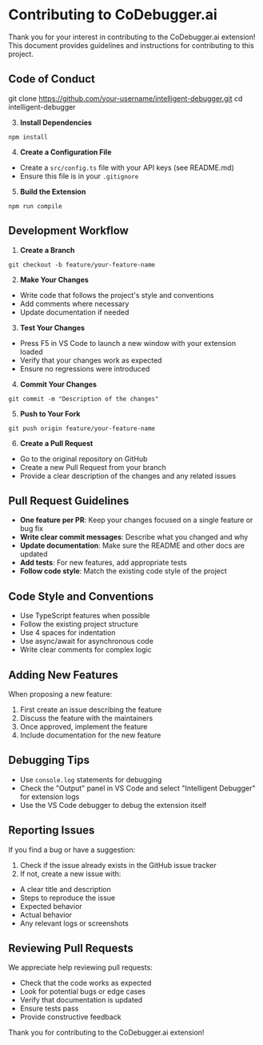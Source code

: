# Contributing to CoDebugger.ai

Thank you for your interest in contributing to the CoDebugger.ai extension! This document provides guidelines and instructions for contributing to this project.

## Code of Conduct

git clone https://github.com/your-username/intelligent-debugger.git cd intelligent-debugger



3. **Install Dependencies**
```
npm install
```

4. **Create a Configuration File**
- Create a `src/config.ts` file with your API keys (see README.md)
- Ensure this file is in your `.gitignore`

5. **Build the Extension**
```
npm run compile
```

## Development Workflow

1. **Create a Branch**
```
git checkout -b feature/your-feature-name
```

2. **Make Your Changes**
- Write code that follows the project's style and conventions
- Add comments where necessary
- Update documentation if needed

3. **Test Your Changes**
- Press F5 in VS Code to launch a new window with your extension loaded
- Verify that your changes work as expected
- Ensure no regressions were introduced

4. **Commit Your Changes**
```
git commit -m "Description of the changes"
```

5. **Push to Your Fork**
```
git push origin feature/your-feature-name
```


6. **Create a Pull Request**
- Go to the original repository on GitHub
- Create a new Pull Request from your branch
- Provide a clear description of the changes and any related issues

## Pull Request Guidelines

- **One feature per PR**: Keep your changes focused on a single feature or bug fix
- **Write clear commit messages**: Describe what you changed and why
- **Update documentation**: Make sure the README and other docs are updated
- **Add tests**: For new features, add appropriate tests
- **Follow code style**: Match the existing code style of the project

## Code Style and Conventions

- Use TypeScript features when possible
- Follow the existing project structure
- Use 4 spaces for indentation
- Use async/await for asynchronous code
- Write clear comments for complex logic

## Adding New Features

When proposing a new feature:

1. First create an issue describing the feature
2. Discuss the feature with the maintainers
3. Once approved, implement the feature
4. Include documentation for the new feature

## Debugging Tips

- Use `console.log` statements for debugging
- Check the "Output" panel in VS Code and select "Intelligent Debugger" for extension logs
- Use the VS Code debugger to debug the extension itself

## Reporting Issues

If you find a bug or have a suggestion:

1. Check if the issue already exists in the GitHub issue tracker
2. If not, create a new issue with:
- A clear title and description
- Steps to reproduce the issue
- Expected behavior
- Actual behavior
- Any relevant logs or screenshots

## Reviewing Pull Requests

We appreciate help reviewing pull requests:

- Check that the code works as expected
- Look for potential bugs or edge cases
- Verify that documentation is updated
- Ensure tests pass
- Provide constructive feedback

Thank you for contributing to the CoDebugger.ai extension!